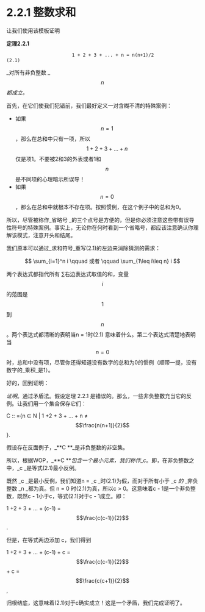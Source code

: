 # 2.2.1 整数求和

让我们使用该模板证明

**定理2.2.1**

```markup
                        1 + 2 + 3 + ... + n = n(n+1)/2                                     (2.1)
```

\_对所有非负整数 \_$$n$$ _都成立。_

首先，在它们使我们犯错前，我们最好定义一对含糊不清的特殊案例：

* 如果 $$n = 1$$ ，那么在总和中只有一项，所以 $$1 + 2 + 3 + ... + n$$ 仅是项1。不要被2和3的外表或者1和 $$n$$ 是不同项的心理暗示所误导！
* 如果 $$n = 0$$ ，那么在总和中就根本不存在项。按照惯例，在这个例子中的总和为0。

所以，尽管被称作\_省略号 \_的三个点号是方便的，但是你必须注意这些带有误导性符号的特殊案例。事实上，无论你在何时看到一个省略号，都应该注意确认你理解该模式，注意开头和结尾。

我们原本可以通过\_求和符号\_重写(2.1)的左边来消除猜测的需求：

$$
\sum_{i=1}^n i \qquad 或者 \qquad \sum_{1\leq i\leq n} i
$$

两个表达式都指代所有 ∑右边表达式取值的和，变量 $$i$$ 的范围是$$1$$到$$n$$。两个表达式都清晰的表明当n = 1时(2.1) 意味着什么。第二个表达式清楚地表明当 $$n = 0$$ 时，总和中没有项，尽管你还得知道没有数字的总和为0的惯例（顺带一提，没有数字的\_乘积\_是1）。

好的，回到证明：

_证明_。通过矛盾法。假设定理 2.2.1 是错误的。那么，一些非负整数充当它的反例。让我们用一个集合保存它们：

C :: ={n ∈ N | 1 +2 + 3 + ... + n ≠ $$\frac{n(n+1)}{2}$$ }.

假设存在反面例子，\_\*\*C \*\*\_是非负整数的非空集。

所以，根据WOP，\_\*\*C \*\*_包含一个最小元素，我们称作\_c_。即，在非负整数之中，\_c \_是等式(2.1)最小反例。

既然 \_c \_是最小反例，我们知道n = \_c \_时(2.1)为假，而对于所有小于 \_c _的_ \_非负整数 \_n \_都为真。但 n = 0 时(2.1)为真，所以c > 0。这意味着c - 1是一个非负整数，既然c - 1小于c，等式(2.1)对于c - 1成立。即：

1 +2 + 3 + ... + (c-1) = $$\frac{c(c-1)}{2}$$ .

但是，在等式两边添加 c，我们得到

1 +2 + 3 + ... + (c-1) + c = $$\frac{c(c-1)}{2}$$ + c = $$\frac{c(c+1)}{2}$$ ,

归根结底，这意味着(2.1)对于c确实成立！这是一个矛盾，我们完成证明了。
